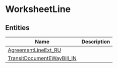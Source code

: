 
# WorksheetLine


## Entities

|Name|Description|
|---|---|
|[AgreementLineExt_RU](AgreementLineExt_RU.cdm.json)||
|[TransitDocumentEWayBill_IN](TransitDocumentEWayBill_IN.cdm.json)||
